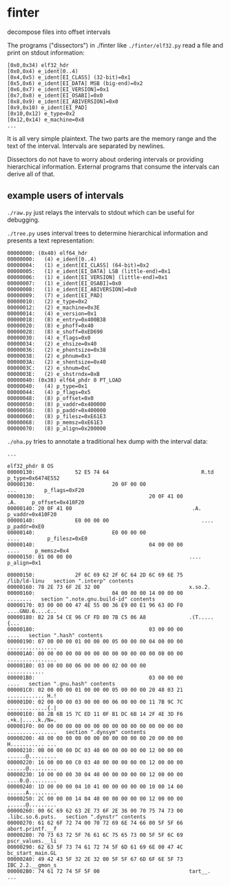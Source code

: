 # finter
decompose files into offset intervals

The programs ("dissectors") in ./finter like `./finter/elf32.py` read a file and print on stdout information:

    [0x0,0x34) elf32_hdr
    [0x0,0x4) e_ident[0..4)
    [0x4,0x5) e_ident[EI_CLASS] (32-bit)=0x1
    [0x5,0x6) e_ident[EI_DATA] MSB (big-end)=0x2
    [0x6,0x7) e_ident[EI_VERSION]=0x1
    [0x7,0x8) e_ident[EI_OSABI]=0x0
    [0x8,0x9) e_ident[EI_ABIVERSION]=0x0
    [0x9,0x10) e_ident[EI_PAD]
    [0x10,0x12) e_type=0x2
    [0x12,0x14) e_machine=0x8
    ...
It is all very simple plaintext. The two parts are the memory range and the text of the interval. Intervals are separated by newlines.

Dissectors do not have to worry about ordering intervals or providing hierarchical information. External programs that consume the intervals can derive all of that.

## example users of intervals

 `./raw.py` just relays the intervals to stdout which can be useful for debugging.

`./tree.py` uses interval trees to determine hierarchical information and presents a text representation:

```
00000000: (0x40) elf64_hdr
00000000:   (4) e_ident[0..4)
00000004:   (1) e_ident[EI_CLASS] (64-bit)=0x2
00000005:   (1) e_ident[EI_DATA] LSB (little-end)=0x1
00000006:   (1) e_ident[EI_VERSION] (little-end)=0x1
00000007:   (1) e_ident[EI_OSABI]=0x0
00000008:   (1) e_ident[EI_ABIVERSION]=0x0
00000009:   (7) e_ident[EI_PAD]
00000010:   (2) e_type=0x2
00000012:   (2) e_machine=0x3E
00000014:   (4) e_version=0x1
00000018:   (8) e_entry=0x400B38
00000020:   (8) e_phoff=0x40
00000028:   (8) e_shoff=0xED690
00000030:   (4) e_flags=0x0
00000034:   (2) e_ehsize=0x40
00000036:   (2) e_phentsize=0x38
00000038:   (2) e_phnum=0x3
0000003A:   (2) e_shentsize=0x40
0000003C:   (2) e_shnum=0xC
0000003E:   (2) e_shstrndx=0xB
00000040: (0x38) elf64_phdr 0 PT_LOAD
00000040:   (4) p_type=0x1
00000044:   (4) p_flags=0x5
00000048:   (8) p_offset=0x0
00000050:   (8) p_vaddr=0x400000
00000058:   (8) p_paddr=0x400000
00000060:   (8) p_filesz=0xE61E3
00000068:   (8) p_memsz=0xE61E3
00000070:   (8) p_align=0x200000
```

`./oha.py` tries to annotate a traditional hex dump with the interval data:

```
...
                                                                             elf32_phdr 8 OS
00000130:             52 E5 74 64                              R.td             p_type=0x6474E552
00000130:                         20 0F 00 00                       ...         p_flags=0xF20
00000130:                                     20 0F 41 00               .A.     p_offset=0x410F20
00000140: 20 0F 41 00                                       .A.                 p_vaddr=0x410F20
00000140:             E0 00 00 00                              ....             p_paddr=0xE0
00000140:                         E0 00 00 00                      ....         p_filesz=0xE0
00000140:                                     04 00 00 00              ....     p_memsz=0x4
00000150: 01 00 00 00                                      ....                 p_align=0x1

00000150:             2F 6C 69 62 2F 6C 64 2D 6C 69 6E 75      /lib/ld-linu   section ".interp" contents
00000160: 78 2E 73 6F 2E 32 00                             x.so.2.
00000160:                         04 00 00 00 14 00 00 00          ........   section ".note.gnu.build-id" contents
00000170: 03 00 00 00 47 4E 55 00 36 E9 00 E1 96 63 0D F0  ....GNU.6....c..
00000180: B2 28 54 CE 96 CF FD 80 7B C5 06 A8              .(T.....{...
00000180:                                     03 00 00 00              ....   section ".hash" contents
00000190: 07 00 00 00 01 00 00 00 05 00 00 00 04 00 00 00  ................
000001A0: 00 00 00 00 00 00 00 00 00 00 00 00 00 00 00 00  ................
000001B0: 03 00 00 00 06 00 00 00 02 00 00 00              ............
000001B0:                                     03 00 00 00              ....   section ".gnu.hash" contents
000001C0: 02 00 00 00 01 00 00 00 05 00 00 00 20 48 03 21  ............ H.!
000001D0: 02 00 00 00 03 00 00 00 06 00 00 00 11 7B 9C 7C  .............{.|
000001E0: B8 2B 6B 15 7C ED 11 0F B1 DC 6B 14 2F 4E 3D F6  .+k.|.....k./N=.
000001F0: 00 00 00 00 00 00 00 00 00 00 00 00 00 00 00 00  ................   section ".dynsym" contents
00000200: 48 00 00 00 00 00 00 00 00 00 00 00 20 00 00 00  H........... ...
00000210: 0B 00 00 00 DC 03 40 00 00 00 00 00 12 00 00 00  ......@.........
00000220: 16 00 00 00 C0 03 40 00 00 00 00 00 12 00 00 00  ......@.........
00000230: 10 00 00 00 30 04 40 00 00 00 00 00 12 00 00 00  ....0.@.........
00000240: 1D 00 00 00 04 10 41 00 00 00 00 00 10 00 14 00  ......A.........
00000250: 2C 00 00 00 14 04 40 00 00 00 00 00 12 00 00 00  ,.....@.........
00000260: 00 6C 69 62 63 2E 73 6F 2E 36 00 70 75 74 73 00  .libc.so.6.puts.   section ".dynstr" contents
00000270: 61 62 6F 72 74 00 70 72 69 6E 74 66 00 5F 5F 66  abort.printf.__f
00000280: 70 73 63 72 5F 76 61 6C 75 65 73 00 5F 5F 6C 69  pscr_values.__li
00000290: 62 63 5F 73 74 61 72 74 5F 6D 61 69 6E 00 47 4C  bc_start_main.GL
000002A0: 49 42 43 5F 32 2E 32 00 5F 5F 67 6D 6F 6E 5F 73  IBC_2.2.__gmon_s
000002B0: 74 61 72 74 5F 5F 00                             tart__.
...
```
